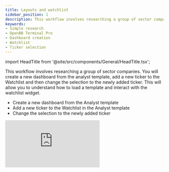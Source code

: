 ```yaml
---
title: Layouts and watchlist
sidebar_position: 1
description: This workflow involves researching a group of sector companies. You will create a new dashboard from the analyst template, add a new ticker to the Watchlist and then change the selection to the newly added ticker.
keywords:
- Simple research
- OpenBB Terminal Pro
- Dashboard creation
- Watchlist
- Ticker selection
---
```


import HeadTitle from '@site/src/components/General/HeadTitle.tsx';

<HeadTitle title="Layouts and Watchlist | OpenBB Terminal Pro Docs" />

This workflow involves researching a group of sector companies. You will create a new dashboard from the analyst template, add a new ticker to the Watchlist and then change the selection to the newly added ticker. This will allow you to understand how to load a template and interact with the watchlist widget.

- Create a new dashboard from the Analyst template
- Add a new ticker to the Watchlist in the Analyst template
- Change the selection to the newly added ticker

<div style={{display: 'flex', justifyContent: 'center'}}>
    <iframe
        style={{width: '800px', height: '450px', display: 'block', margin: '0 auto'}}
        src="https://www.youtube.com/embed/2a4RoOH7sdY?si=K6kcA4b0LJGZIAOf"
        title="YouTube video player"
        frameBorder="0"
        allow="accelerometer; autoplay; clipboard-write; encrypted-media; gyroscope; picture-in-picture; web-share"
    />
</div>

